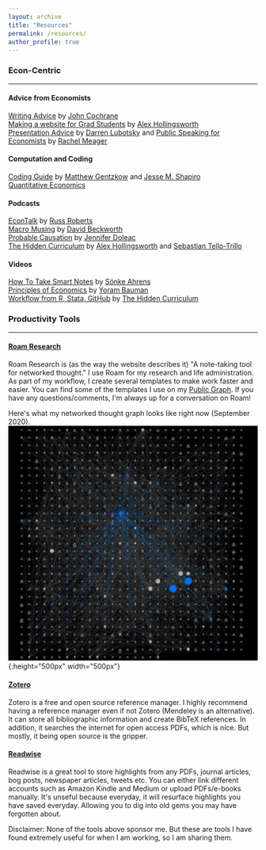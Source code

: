 ```yaml
---
layout: archive
title: "Resources"
permalink: /resources/
author_profile: true
---
```

### Econ-Centric
--- 

#### Advice from Economists
[Writing Advice](https://static1.squarespace.com/static/5e6033a4ea02d801f37e15bb/t/5eea8ee7c4488718b640f3c6/1592430312374/phd_paper_writing.pdff) by [John Cochrane](https://www.johnhcochrane.com/) <br>
[Making a website for Grad Students](https://hollina.github.io/make-a-job-market-website.html) by [Alex Hollingsworth](https://hollina.github.io/) <br>
[Presentation Advice](https://lubotsky.people.uic.edu/uploads/2/3/1/7/23178366/tips_on_giving_a_research_presentation_october_2017.pdf) by [Darren Lubotsky](https://lubotsky.people.uic.edu/)  and [Public Speaking for Economists](https://mfr.osf.io/render?url=https%3A%2F%2Fosf.io%2Fd8wm9%2Fdownload) by [Rachel Meager](https://sites.google.com/view/rachaelmeager/home)

#### Computation and Coding
[Coding Guide](https://web.stanford.edu/~gentzkow/research/CodeAndData.pdf) by [Matthew Gentzkow](https://gentzkow.people.stanford.edu/) and [Jesse M. Shapiro](https://www.brown.edu/Research/Shapiro/) <br>
[Quantitative Economics](https://quantecon.org/) 

#### Podcasts 
[EconTalk](https://www.ivoox.com/podcast-econtalk_sq_f1179251_1.html) by [Russ Roberts](https://russroberts.info/) <br>
[Macro Musing](https://macromusings.libsyn.com/) by [David Beckworth](https://www.davidbeckworth.com/) <br>
[Probable Causation](https://www.probablecausation.com/podcasts) by [Jennifer Doleac](http://jenniferdoleac.com/) <br>
[The Hidden Curriculum](https://anchor.fm/hidden-curriculum) by [Alex Hollingsworth](https://hollina.github.io/) and [Sebastian Tello-Trillo](https://sebastiantellotrillo.com/) 

#### Videos
[How To Take Smart Notes](https://vimeo.com/275530205) by [Sönke Ahrens](https://twitter.com/soenke_ahrens?lang=en) <br>
[Principles of Economics](https://youtu.be/VVp8UGjECt4) by [Yoram Bauman](http://standupeconomist.com/about/) <br>
[Workflow from R, Stata, GitHub](https://www.youtube.com/watch?v=BRakB2fxWYc) by [The Hidden Curriculum](https://anchor.fm/hidden-curriculum) 

### Productivity Tools
---


#### [Roam Research](https://roamresearch.com/) 

Roam Research is (as the way the website describes it) "A note-taking tool for networked thought." I use Roam for my research and life administration. As part of my workflow, I create several templates to make work faster and easier. You can find some of the templates I use on my [Public Graph](https://roamresearch.com/#/app/Mridula-Public/page/a5AUdOPQ4). If you have any questions/comments, I'm always up for a conversation on Roam!

Here's what my networked thought graph looks like right now (September 2020). 
![](/images/netg.png){:height="500px" width="500px"}

#### [Zotero](https://www.zotero.org/)
Zotero is a free and open source reference manager. I highly recommend having a reference manager even if not Zotero (Mendeley is an alternative). It can store all bibliographic information and create BibTeX references. In addition, it searches the internet for open access PDFs, which is nice. But mostly, it being open source is the gripper. 

#### [Readwise](https://readwise.io/)

Readwise is a great tool to store highlights from any PDFs, journal articles, bog posts, newspaper articles, tweets etc. You can either link different accounts such as Amazon Kindle and Medium or upload PDFs/e-books manually. It's unseful because everyday, it will resurface highlights you have saved everyday. Allowing you to dig into old gems you may have forgotten about. 

Disclaimer: None of the tools above sponsor me. But these are tools I have found extremely useful for when I am working, so I am sharing them. 

